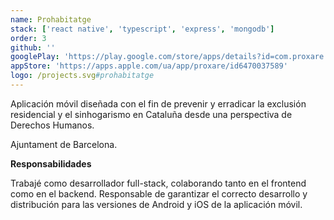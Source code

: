 ```yaml
---
name: Prohabitatge
stack: ['react native', 'typescript', 'express', 'mongodb']
order: 3
github: ''
googlePlay: 'https://play.google.com/store/apps/details?id=com.proxare.android'
appStore: 'https://apps.apple.com/ua/app/proxare/id6470037589'
logo: /projects.svg#prohabitatge
---
```


Aplicación móvil diseñada con el fin de prevenir y erradicar la exclusión residencial
y el sinhogarismo en Cataluña desde una perspectiva de Derechos Humanos.<p>Ajuntament
de Barcelona.</p>

<b>Responsabilidades</b>

Trabajé como desarrollador full-stack, colaborando tanto en el frontend como en el
backend. Responsable de garantizar el correcto desarrollo y distribución para las
versiones de Android y iOS de la aplicación móvil.
